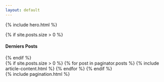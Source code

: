 ```yaml
---
layout: default
---
```

{% include hero.html %}

<div class="container">
	<div class="row">
		<div class="col col-12">
			{% if site.posts.size > 0 %}
				<h4 class="lates-title">Derniers Posts</h4>
			{% endif %}
		</div>
	</div>
</div>

<div class="container">
	<div class="row">
	{% if site.posts.size > 0 %}
		{% for post in paginator.posts %}
			{% include article-content.html %}
		{% endfor %}
	{% endif %}
	</div>
</div>
{% include pagination.html %}
